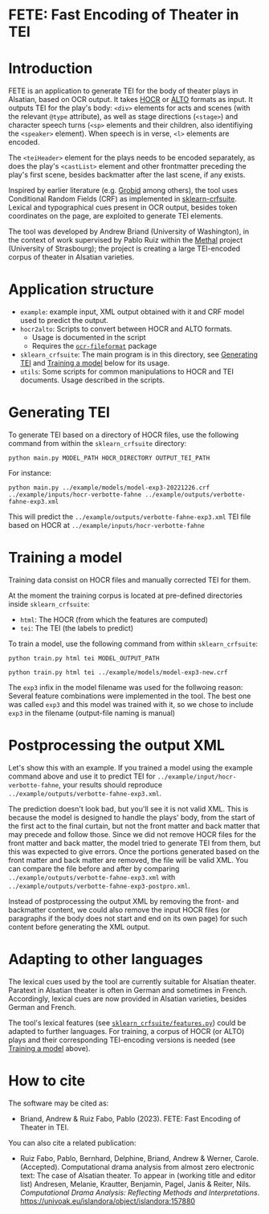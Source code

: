 FETE: Fast Encoding of Theater in TEI
=====================================

# Introduction

FETE is an application to generate TEI for the body of theater plays in Alsatian, based on OCR output. It takes [HOCR](https://kba.github.io/hocr-spec/1.2/) or [ALTO](https://www.loc.gov/standards/alto/) formats as input. It outputs TEI for the play's body: `<div>` elements for acts and scenes (with the relevant `@type` attribute), as well as stage directions (`<stage>`) and character speech turns (`<sp>` elements and their children, also identifiying the `<speaker>` element). When speech is in verse, `<l>` elements are encoded.

The `<teiHeader>` element for the plays needs to be encoded separately, as does the play's `<castList>` element and other frontmatter preceding the play's first scene, besides backmatter after the last scene, if any exists.   

Inspired by earlier literature (e.g. [Grobid](https://grobid.readthedocs.io/en/latest/Introduction/) among others), the tool uses Conditional Random Fields (CRF) as implemented in [sklearn-crfsuite](https://github.com/TeamHG-Memex/sklearn-crfsuite). Lexical and typographical cues present in OCR output, besides token coordinates on the page, are exploited to generate TEI elements.  

The tool was developed by Andrew Briand (University of Washington), in the context of work supervised by Pablo Ruiz within the [Methal](https://methal.pages.unistra.fr) project (University of Strasbourg); the project is creating a large TEI-encoded corpus of theater in Alsatian varieties.

# Application structure

- `example`: example input, XML output obtained with it and CRF model used to predict the output.
- `hocr2alto`: Scripts to convert between HOCR and ALTO formats.
    - Usage is documented in the script
    - Requires the [`ocr-fileformat`](https://github.com/UB-Mannheim/ocr-fileformat) package
- `sklearn_crfsuite`: The main program is in this directory, see [Generating TEI](#prediction) and [Training a model](#training) below for its usage.
- `utils`: Some scripts for common manipulations to HOCR and TEI documents. Usage described in the scripts.

<a name="prediction"></a>
# Generating TEI

To generate TEI based on a directory of HOCR files, use the following command from within the `sklearn_crfsuite` directory:

```
python main.py MODEL_PATH HOCR_DIRECTORY OUTPUT_TEI_PATH
```

For instance:

```
python main.py ../example/models/model-exp3-20221226.crf ../example/inputs/hocr-verbotte-fahne ../example/outputs/verbotte-fahne-exp3.xml
```

This will predict the `../example/outputs/verbotte-fahne-exp3.xml` TEI file based on HOCR at `../example/inputs/hocr-verbotte-fahne`

<a name="training"></a>

# Training a model

Training data consist on HOCR files and manually corrected TEI for them.

At the moment the training corpus is located at pre-defined directories inside `sklearn_crfsuite`:

- `html`: The HOCR (from which the features are computed)
- `tei`: The TEI (the labels to predict)

To train a model, use the following command from within `sklearn_crfsuite`:

```
python train.py html tei MODEL_OUTPUT_PATH
```

```
python train.py html tei ../example/models/model-exp3-new.crf
```

The `exp3` infix in the model filename was used for the follwoing reason: Several feature combinations were implemented in the tool. The best one was called `exp3` and this model was trained with it, so we chose to include `exp3` in the filename (output-file naming is manual)

# Postprocessing the output XML

Let's show this with an example. If you trained a model using the example command above and use it to predict TEI for `../example/input/hocr-verbotte-fahne`, your results should reproduce `../example/outputs/verbotte-fahne-exp3.xml`.

The prediction doesn't look bad, but you'll see it is not valid XML. This is because the model is designed to handle the plays' body, from the start of the first act to the final curtain, but not the front matter and back matter that may precede and follow those. Since we did not remove HOCR files for the front matter and back matter, the model tried to generate TEI from them, but this was expected to give errors. Once the portions generated based on the front matter and back matter are removed, the file will be valid XML. You can compare the file before and after by comparing `../example/outputs/verbotte-fahne-exp3.xml` with `../example/outputs/verbotte-fahne-exp3-postpro.xml`.

Instead of postprocessing the output XML by removing the front- and backmatter content, we could also remove the input HOCR files (or paragraphs if the body does not start and end on its own page) for such content before generating the XML output.

# Adapting to other languages

The lexical cues used by the tool are currently suitable for Alsatian theater. Paratext in Alsatian theater is often in German and sometimes in French. Accordingly, lexical cues are now provided in Alsatian varieties, besides German and French. 

The tool's lexical features (see [`sklearn_crfsuite/features.py`](./sklearn_crfsuite/features.py)) could be adapted to further languages. For training, a corpus of HOCR (or ALTO) plays and their corresponding TEI-encoding versions is needed (see [Training a model](#training) above).

# How to cite

The software may be cited as:

- Briand, Andrew & Ruiz Fabo, Pablo (2023). FETE: Fast Encoding of Theater in TEI.

You can also cite a related publication:

- Ruiz Fabo, Pablo, Bernhard, Delphine, Briand, Andrew & Werner, Carole. (Accepted). Computational drama analysis from almost zero electronic text: The case of Alsatian theater. To appear in (working title and editor list) Andresen, Melanie, Krautter, Benjamin, Pagel, Janis & Reiter, Nils. _Computational Drama Analysis: Reflecting Methods and Interpretations_. https://univoak.eu/islandora/object/islandora:157880
